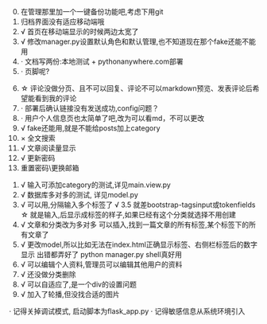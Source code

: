 0. 在管理那里加一个一键备份功能吧,考虑下用git
1. 归档界面没有适应移动端哦
2. √ 首页在移动端显示的时候两边太宽了
3. √ 修改manager.py设置默认角色和默认管理,也不知道现在那个fake还能不能用
4. · 文档写两份:本地测试  +  pythonanywhere.com部署
5. · 页脚呢?

<!-- TODO -->
6. ☆ 评论没做分页、且不可以回复、评论不可以markdown预览、发表评论后希望能看到我的评论
7. · 部署后确认链接没有发送成功,config问题？
8. · 用户个人信息页也太简单了吧,改为可以看md，不可以更改
9. √ fake还能用,就是不能给posts加上category
10. × 全文搜索
11. √ 文章阅读量显示
12. √ 更新密码
13. 重置密码\更换邮箱


<!-- 已完成 -->

1. √ 输入可添加category的测试,详见main.view.py
2. √ 数据库多对多的测试, 详见model.py
3. √ 可以用,分隔输入多个标签了
    √ 3.5 就差bootstrap-tagsinput或tokenfields
     ☆ 就是输入,后显示成标签的样子,如果已经有这个分类就选择不用创建
4. √ 文章和分类改为多对多
    可以插入,找到一篇文章的所有标签,某个标签下的所有文章了
5. √ 更改model,所以比如无法在index.html正确显示标签、右侧栏标签后的数字显示
    出错都弄好了 python manager.py shell真好用
6. √ 可以编辑个人资料,管理员可以编辑其他用户的资料
7. √ 还没做分类删除
8. √ 可以自适应了,是一个div的设置问题
9. √ 加入了轮播,但没找合适的图片

<!-- WARNING -->
· 记得关掉调试模式, 启动脚本为flask_app.py
· 记得敏感信息从系统环境引入

